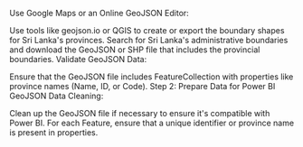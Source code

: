 Use Google Maps or an Online GeoJSON Editor:

Use tools like geojson.io or QGIS to create or export the boundary shapes for Sri Lanka's provinces.
Search for Sri Lanka's administrative boundaries and download the GeoJSON or SHP file that includes the provincial boundaries.
Validate GeoJSON Data:

Ensure that the GeoJSON file includes FeatureCollection with properties like province names (Name, ID, or Code).
Step 2: Prepare Data for Power BI
GeoJSON Data Cleaning:

Clean up the GeoJSON file if necessary to ensure it's compatible with Power BI.
For each Feature, ensure that a unique identifier or province name is present in properties.
